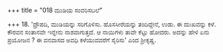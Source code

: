 +++
title = "018 ಮುಡಿಯ ಸಂವರಿಸಬಲೆ"

+++
18. 'ದ್ರೌಪದಿ, ಮುಡಿಯನ್ನು ಸರಿಗೊಳಿಸು. ಹೊಸಸೀರೆಯನ್ನು ತಂದಿದ್ದೇನೆ, ಉಡು. ಈ ದುಃಖವನ್ನು ಕಳೆ. ಕೌರವನ ಸಂತಾನವೇ ಇನ್ನೇನು ನಾಶವಾಗುತ್ತದೆ. ಆ ನಾಯಿಗಳು ತಾವೇ ಕೆಟ್ಟು ಹೋದರು. ಅದನ್ನು ಹೇಳಿ ಏನು ಪ್ರಯೋಜನ ? ಈ ವನವಾಸದ ಅವಧಿ ಕಳೆಯುವವರೆಗೆ ಸೈರಿಸು' ಎಂದ ಶ್ರೀಕೃಷ್ಣ.